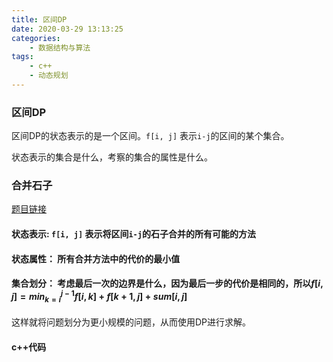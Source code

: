 ```yaml
---
title: 区间DP
date: 2020-03-29 13:13:25
categories:
	- 数据结构与算法
tags:
	- c++
	- 动态规划
---
```


### 区间DP

区间DP的状态表示的是一个区间。`f[i, j]` 表示`i-j`的区间的某个集合。

状态表示的集合是什么，考察的集合的属性是什么。

### 合并石子

[题目链接](https://www.acwing.com/problem/content/284/)

#### 状态表示: `f[i, j]` 表示将区间`i-j`的石子合并的所有可能的方法

#### 状态属性： 所有合并方法中的代价的最小值

#### 集合划分： 考虑最后一次的边界是什么，因为最后一步的代价是相同的，所以$f[i, j] = min_{k = i}^{j -1} f[i, k] + f[k + 1, j] + sum[i, j]$

这样就将问题划分为更小规模的问题，从而使用DP进行求解。

#### c++代码

```c++

```

